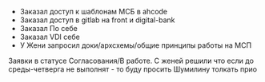 
- Заказал доступ к шаблонам МСБ в ahcode
- Заказал доступ в gitlab на front и digital-bank
- Заказал По себе
- Заказал VDI себе
- У Жени запросил доки/архсхемы/общие принципы работы на МСП

Заявки в статусе Согласования/В работе.
С женей решили что если до среды-четверга не выполнят - то буду просить Шумилину толкать прио